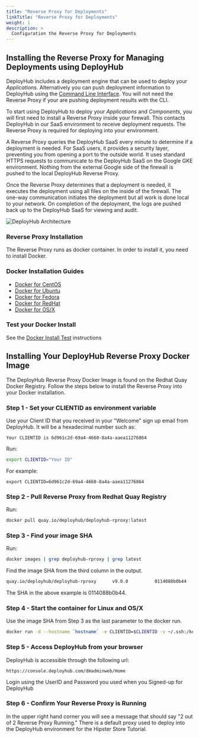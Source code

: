 ```yaml
---
title: "Reverse Proxy for Deployments"
linkTitle: "Reverse Proxy for Deployments"
weight: 1
description: >
  Configuration the Reverse Proxy for Deployments
---
```



## Installing the Reverse Proxy for Managing Deployments using DeployHub

DeployHub includes a deployment engine that can be used to deploy your _Applications_. Alternatively you can push deployment information to DeployHub using the [Command Line Interface](/installation-and-support/0-commandlineinterface/). You will not need the Reverse Proxy if your are pushing deployment results with the CLI.

To start using DeployHub to deploy your _Applications_ and _Components_, you will first need to install a Reverse Proxy inside your firewall. This contacts DeployHub in our SaaS environment to receive deployment requests.  The Reverse Proxy is required for deploying into your environment.

A Reverse Proxy queries the DeployHub SaaS every minute to determine if a deployment is needed. For SaaS users, it provides a security layer, preventing you from opening a port to the outside world. It uses standard HTTPS requests to communicate to the DeployHub SaaS on the Google GKE environment. Nothing from the external Google side of the firewall is pushed to the local DeployHub Reverse Proxy.

Once the Reverse Proxy determines that a deployment is needed, it executes the deployment using all files on the inside of the firewall. The one-way communication initiates the deployment but all work is done local to your network. On completion of the deployment, the logs are pushed back up to the DeployHub SaaS for viewing and audit.

![DeployHub Architecture](/userguide/images/ReverseProxy.png)

### Reverse Proxy Installation

The Reverse Proxy runs as docker container. In order to install it, you need to install Docker.

### Docker Installation Guides

- [Docker for CentOS](https://docs.docker.com/engine/install/centos/)
- [Docker for Ubuntu](https://docs.docker.com/engine/install/ubuntu/)
- [Docker for Fedora](https://docs.docker.com/engine/install/fedora/)
- [Docker for RedHat](https://access.redhat.com/documentation/en-us/red_hat_enterprise_linux_atomic_host/7/html-single/getting_started_with_containers/index)
- [Docker for OS/X](https://docs.docker.com/docker-for-mac/install/)

### Test your Docker Install

See the [Docker Install Test](https://docs.docker.com/get-started/#test-docker-version) instructions

## Installing Your DeployHub Reverse Proxy Docker Image

The DeployHub Reverse Proxy Docker Image is found on the Redhat Quay Docker Registry. Follow the steps below to install the Reverse Proxy into your Docker installation.

### Step 1 - Set your CLIENTID as environment variable

Use your Client ID that you received in your "Welcome" sign up email from DeployHub. It will be a hexadecimal number such as:

```text
Your CLIENTID is 6d961c2d-69a4-4660-8a4a-aaea11276864
```

Run:

```bash
export CLIENTID="Your ID"
```

For example:

```nash
export CLIENTID=6d961c2d-69a4-4660-8a4a-aaea11276864
```

### Step 2 - Pull Reverse Proxy from Redhat Quay Registry

Run:

```bash
docker pull quay.io/deployhub/deployhub-rproxy:latest
```

### Step 3 - Find your image SHA

Run:

```bash
docker images | grep deployhub-rproxy | grep latest
```

Find the image SHA from the third column in the output.

```bash
quay.io/deployhub/deployhub-rproxy      v9.0.0          0114088b0b44        6 days ago          3.32GB
```

The SHA in the above example is 0114088b0b44.

### Step 4 - Start the container for Linux and OS/X

Use the image SHA from Step 3 as the last parameter to the docker run.

```bash
docker run -d --hostname `hostname` -e CLIENTID=$CLIENTID -v ~/.ssh:/keys:Z 0114088b0b44
```

### Step 5 - Access DeployHub from your browser

 DeployHub is accessible through the following url:

```text
https://console.deployhub.com/dmadminweb/Home
```

Login using the UserID and Password you used when you Signed-up for DeployHub

### Step 6 - Confirm Your Reverse Proxy is Running

In the upper right hand corner you will see a message that should say "2 out of 2 Reverse Proxy Running."  There is a default proxy used to deploy into the DeployHub environment for the Hipster Store Tutorial.
